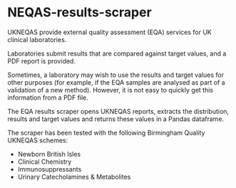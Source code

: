 # NEQAS-results-scraper
UKNEQAS provide external quality assessment (EQA) services for UK clinical laboratories. 

Laboratories submit results that are compared against target values, and a PDF report is provided.

Sometimes, a laboratory may wish to use the results and target values for other purposes (for example, if the EQA samples are analysed as part of a validation of a new method). However, it is not easy to quickly get this information from a PDF file.

The EQA results scraper opens UKNEQAS reports, extracts the distribution, results and target values and returns these values in a Pandas dataframe.

The scraper has been tested with the following Birmingham Quality UKNEQAS schemes:
* Newborn British Isles
* Clinical Chemistry
* Immunosuppressants
* Urinary Catecholamines & Metabolites
